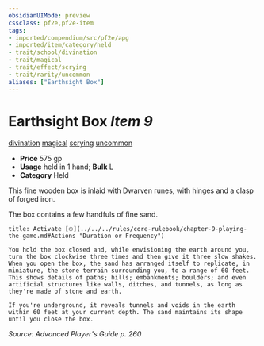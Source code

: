 ```yaml
---
obsidianUIMode: preview
cssclass: pf2e,pf2e-item
tags:
- imported/compendium/src/pf2e/apg
- imported/item/category/held
- trait/school/divination
- trait/magical
- trait/effect/scrying
- trait/rarity/uncommon
aliases: ["Earthsight Box"]
---
```

# Earthsight Box *Item 9*  
[divination](divination.md)  [magical](magical.md)  [scrying](rules/traits/scrying.md)  [uncommon](uncommon.md)  

- **Price** 575 gp
- **Usage** held in 1 hand; **Bulk** L
- **Category** Held

This fine wooden box is inlaid with Dwarven runes, with hinges and a clasp of forged iron.

The box contains a few handfuls of fine sand.

```ad-embed-ability
title: Activate [⏲](../../../rules/core-rulebook/chapter-9-playing-the-game.md#Actions "Duration or Frequency")

You hold the box closed and, while envisioning the earth around you, turn the box clockwise three times and then give it three slow shakes. When you open the box, the sand has arranged itself to replicate, in miniature, the stone terrain surrounding you, to a range of 60 feet. This shows details of paths; hills; embankments; boulders; and even artificial structures like walls, ditches, and tunnels, as long as they're made of stone and earth.

If you're underground, it reveals tunnels and voids in the earth within 60 feet at your current depth. The sand maintains its shape until you close the box.
```

*Source: Advanced Player's Guide p. 260*
